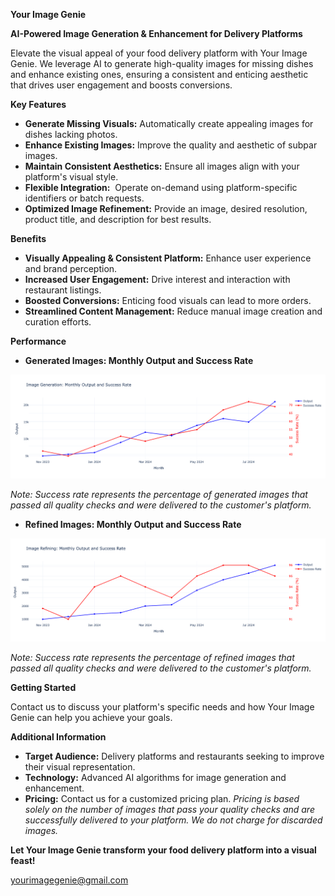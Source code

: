 **Your Image Genie**

**AI-Powered Image Generation & Enhancement for Delivery Platforms**

Elevate the visual appeal of your food delivery platform with Your Image Genie. We leverage AI to generate high-quality images for missing dishes and enhance existing ones, ensuring a consistent and enticing aesthetic that drives user engagement and boosts conversions.

**Key Features**

* **Generate Missing Visuals:** Automatically create appealing images for dishes lacking photos.
* **Enhance Existing Images:** Improve the quality and aesthetic of subpar images.
* **Maintain Consistent Aesthetics:** Ensure all images align with your platform's visual style.
* **Flexible Integration:**  Operate on-demand using platform-specific identifiers or batch requests.
* **Optimized Image Refinement:** Provide an image, desired resolution, product title, and description for best results.

**Benefits**

* **Visually Appealing & Consistent Platform:** Enhance user experience and brand perception.
* **Increased User Engagement:** Drive interest and interaction with restaurant listings.
* **Boosted Conversions:** Enticing food visuals can lead to more orders.
* **Streamlined Content Management:** Reduce manual image creation and curation efforts.

**Performance**

* **Generated Images: Monthly Output and Success Rate**

![Generated Images Performance](image_generation.png)

*Note: Success rate represents the percentage of generated images that passed all quality checks and were delivered to the customer's platform.*

* **Refined Images: Monthly Output and Success Rate**

![Refined Images Performance](image_refining.png)

*Note: Success rate represents the percentage of refined images that passed all quality checks and were delivered to the customer's platform.*

**Getting Started**

Contact us to discuss your platform's specific needs and how Your Image Genie can help you achieve your goals. 

**Additional Information**

* **Target Audience:** Delivery platforms and restaurants seeking to improve their visual representation.
* **Technology:** Advanced AI algorithms for image generation and enhancement.
* **Pricing:** Contact us for a customized pricing plan. *Pricing is based solely on the number of images that pass your quality checks and are successfully delivered to your platform. We do not charge for discarded images.* 

**Let Your Image Genie transform your food delivery platform into a visual feast!**

yourimagegenie@gmail.com
